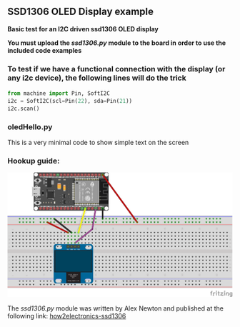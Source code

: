 ## SSD1306 OLED Display example

**Basic test for an I2C driven ssd1306 OLED display** <br />

**You must upload the _ssd1306.py_ module to the board in order to use the included code examples**<br />

### To test if we have a functional connection with the display (or any i2c device), the following lines will do the trick

```python
from machine import Pin, SoftI2C
i2c = SoftI2C(scl=Pin(22), sda=Pin(21))
i2c.scan()
```

### oledHello.py

This is a very minimal code to show simple text on the screen

### Hookup guide:

![schematic](images/esp32-ssd1306.png)

The _ssd1306.py_ module was written by Alex Newton and published at the following link: [how2electronics-ssd1306](https://how2electronics.com/interfacing-ssd1306-oled-display-with-raspberry-pi-pico/) <br />

